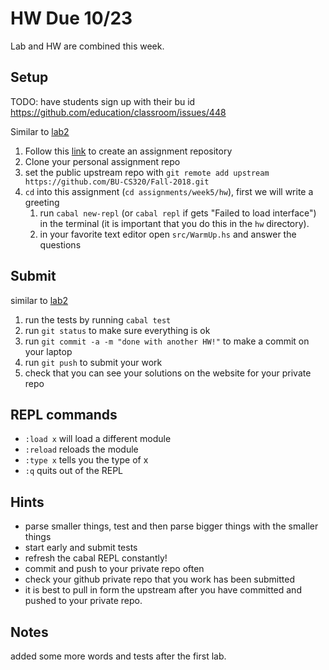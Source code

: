 # HW Due 10/23
Lab and HW are combined this week.

## Setup

TODO: have students sign up with their bu id https://github.com/education/classroom/issues/448

Similar to [lab2](../../week2/lab2)
1. Follow this [link](https://classroom.github.com/a/WMhS3bWk) to create an assignment repository
1. Clone your personal assignment repo
1. set the public upstream repo with ```git remote add upstream https://github.com/BU-CS320/Fall-2018.git```
1. ```cd```  into this assignment (```cd assignments/week5/hw```), first we will write a greeting
   1. run ```cabal new-repl``` (or ```cabal repl``` if gets "Failed to load interface") in the terminal (it is important that you do this in the ```hw``` directory).
   1. in your favorite text editor open ```src/WarmUp.hs``` and answer the questions

## Submit
similar to [lab2](../../week2/lab2)
1. run the tests by running ```cabal test```
1. run ```git status``` to make sure everything is ok
1. run ```git commit -a -m "done with another HW!"``` to make a commit on your laptop
1. run ```git push``` to submit your work
1. check that you can see your solutions on the website for your private repo

## REPL commands
 * ```:load x``` will load a different module
 * ```:reload``` reloads the module
 * ```:type x``` tells you the type of x
 * ```:q``` quits out of the REPL


## Hints
 * parse smaller things, test and then parse bigger things with the smaller things
 * start early and submit tests
 * refresh the cabal REPL constantly!
 * commit and push to your private repo often
 * check your github private repo that you work has been submitted
 * it is best to pull in form the upstream after you have committed and pushed to your private repo.

## Notes
added some more words and tests after the first lab.
   


